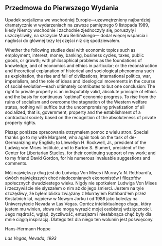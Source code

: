 ## Przedmowa do Pierwszego Wydania

Upadek socjalizmu we wschodniej Europie—uzewnętrzniony najbardziej dramatycznie w wydarzeniach na zawsze pamiętnego 9 listopada 1989, kiedy Niemcy wschodnie i zachodnie zjednoczyły się, poruszyły i uszczęśliwiły, na szczycie Muru Berlińskiego— dodał więcej wsparcia i nagłości do głównej tezy tej części niż się spodziewałem.

Whether the following studies deal with economic topics such as employment, interest, money, banking, business cycles, taxes, public goods, or growth; with philosophical problems as the foundations of knowledge, and of economics and ethics in particular; or the reconstruction and theoretical explanation of historical and sociological phenomena such as exploitation, the rise and fall of civilizations, international politics, war, imperialism, and the role of ideas and ideological movements in the course of social evolution—each ultimately contributes to but one conclusion: The right to private property is an indisputably valid, absolute principle of ethics and the basis for continuous “optimal” economic progress. To rise from the ruins of socialism and overcome the stagnation of the Western welfare states, nothing will suffice but the uncompromising privatization of all socialized, that is, government, property and the establishment of a contractual society based on the recognition of the absoluteness of private property rights.

Pisząc poniższe opracowania otrzymałem pomoc z wielu stron. Special thanks go to my wife Margaret, who again took on the task of de-Germanizing my English; to Llewellyn H. Rockwell, Jr., president of the Ludwig von Mises Institute, and to Burton S. Blumert, president of the Center for Libertarian Studies, for their continuing support of my work; and to my friend David Gordon, for his numerous invaluable suggestions and comments.

Mój największy dług jest do Ludwiga Von Mises i Murray'a N. Rothbard'a, dwóch największych choć niedocenianych ekonomistów i filozofów społecznych dwudziestego wieku. Nigdy nie spotkałem Ludwiga Von Mises i rzeczywiście nie słyszałem o nim aż do jego śmierci. Jestem na tyle szczęśliwy, że byłem blisko związany z Murray'em Rothbard'em przez 6ostatnich lat, najpierw w Nowym Jorku i od 1986 jako koledzy na Uniwersytecie Nevada w Las Vegas. Oprócz intelektualnego długu, który jestem mu winien, słowa nie mogą wyrazić mojej osobistej wdzięczności. Jego mądrość, wgląd, życzliwość, entuzjazm i niesłabnąca chęć były dla mnie ciągłą inspiracją. Dlatego też dla niego ten wolumin jest poświęcony.

Hans-Hermann Hoppe

*Las Vegas, Nevada, 1993*
